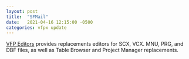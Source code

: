 ```yaml
---
layout: post
title:  "SFMail"
date:   2021-04-16 12:15:00 -0500
categories: vfpx update
---
```


[VFP Editors](https://github.com/ggreen86/VFP-Editors) provides replacements editors for SCX, VCX. MNU, PRG, and DBF files, as well as Table Browser and Project Manager replacements.